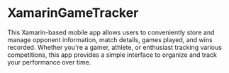 # XamarinGameTracker
This Xamarin-based mobile app allows users to conveniently store and manage opponent information, match details, games played, and wins recorded. Whether you're a gamer, athlete, or enthusiast tracking various competitions, this app provides a simple interface to organize and track your performance over time.
